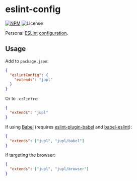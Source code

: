 # eslint-config
[![NPM](http://img.shields.io/npm/v/eslint-config-jupl.svg?style=flat-square)](https://www.npmjs.org/package/eslint-config-jupl)
![License](http://img.shields.io/npm/l/eslint-config-jupl.svg?style=flat-square)

Personal [ESLint](http://eslint.org/)
[configuration](http://eslint.org/docs/developer-guide/shareable-configs.html).

## Usage

Add to  `package.json`:

```json
{
  "eslintConfig": {
    "extends": "jupl"
  }
}
```

Or to `.eslintrc`:

```json
{
  "extends": "jupl"
}
```

If using [Babel](http://babeljs.io/) (requires
[eslint-plugin-babel](babel/eslint-plugin-babel) and
[babel-eslint](babel/babel-eslint)):

```json
{
  "extends": ["jupl", "jupl/babel"]
}
```

If targeting the browser:

```json
{
  "extends": ["jupl", "jupl/browser"]
}
```
